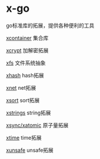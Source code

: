 # x-go

go标准库的拓展，提供各种便利的工具

[xcontainer](xcontainer/README.md) 集合库

[xcrypt](xcrypt/README.md) 加解密拓展

[xfs](xfs/README.md) 文件系统抽象

[xhash](xhash/README.md) hash拓展

[xnet](xnet/README.md) net拓展

[xsort](xsort/README.md) sort拓展

[xstrings](xstrings/README.md) string拓展

[xsync/xatomic](xsync/xatomic/README.md) 原子量拓展

[xtime](xtime/README.md) time拓展

[xunsafe](xunsafe/README.md) unsafe拓展
